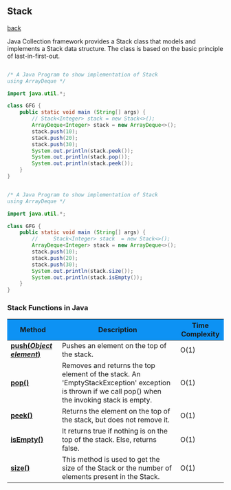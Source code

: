 ## Stack

[back](dataStructures.md)


Java Collection framework provides a Stack class that models and implements a Stack data structure. The class is based on the basic principle of last-in-first-out.



``` java

/* A Java Program to show implementation of Stack 
using ArrayDeque */

import java.util.*; 

class GFG { 
    public static void main (String[] args) {
        // Stack<Integer> stack = new Stack<>(); 
        ArrayDeque<Integer> stack = new ArrayDeque<>(); 
        stack.push(10); 
        stack.push(20); 
        stack.push(30); 
        System.out.println(stack.peek()); 
        System.out.println(stack.pop()); 
        System.out.println(stack.peek()); 
    } 
} 

```

``` java

/* A Java Program to show implementation of Stack 
using ArrayDeque */

import java.util.*; 

class GFG { 
    public static void main (String[] args) {
        //     Stack<Integer> stack  = new Stack<>(); 
        ArrayDeque<Integer> stack = new ArrayDeque<>(); 
        stack.push(10); 
        stack.push(20); 
        stack.push(30); 
        System.out.println(stack.size()); 
        System.out.println(stack.isEmpty()); 
    } 
} 

```

### Stack Functions in Java


<table class="linkedlist-java-methods-table"><tbody><tr><th style="background-color: #0D92F4;">Method</th><th style="background-color: #0D92F4;">Description</th><th style="background-color: #0D92F4;">Time Complexity</th></tr></tbody><tbody><tr><td><b><a href="https://www.geeksforgeeks.org/stack-push-method-in-java/" rel="noopener" target="_blank">push(<em>Object element</em>)</a></b></td><td>Pushes  an element on the top of the stack.</td><td>O(1)</td></tr><tr><td><b><a href="https://www.geeksforgeeks.org/stack-pop-method-in-java/" rel="noopener" target="_blank">pop()</a></b></td><td> Removes and returns the top element of the stack. An 'EmptyStackException' exception is thrown if we call pop() when the invoking stack is empty.</td><td>O(1)</td></tr><tr><td><b><a href="https://www.geeksforgeeks.org/stack-peek-method-in-java/" rel="noopener" target="_blank">peek()</a></b></td><td>Returns the element on the top of the stack, but does not remove it.</td><td>O(1)</td></tr><tr><td><b><a href="https://www.geeksforgeeks.org/stack-isempty-method-in-java-with-example/" rel="noopener" target="_blank">isEmpty()</a></b> </td><td>It returns true if nothing is on the top of the stack. Else, returns false.</td><td>O(1)</td></tr><tr><td><b><a href="https://www.geeksforgeeks.org/stack-size-method-in-java-with-example/" rel="noopener" target="_blank">size()</a></b></td><td>This method is used to get the size of the Stack or the number of elements present in the Stack.</td><td>O(1)</td></tr></tbody></table>



